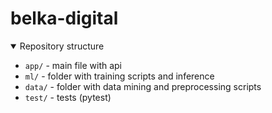 # belka-digital

<details open>
<summary>Repository structure</summary>

* `app/` - main file with api
* `ml/` - folder with training scripts and inference
* `data/` - folder with data mining and preprocessing scripts
* `test/` - tests (pytest)

</details>
